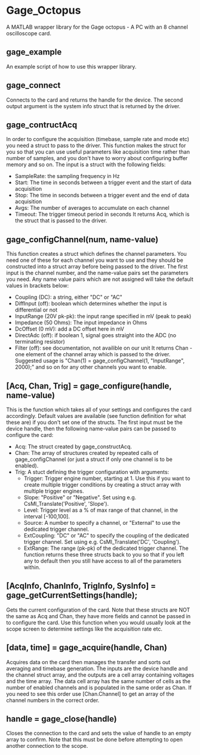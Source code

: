 # Gage_Octopus
A MATLAB wrapper library for the Gage octopus - A PC with an 8 channel oscilloscope card.

## gage_example
An example script of how to use this wrapper library. 

## gage_connect
Connects to the card and returns the handle for the device. The second output argument is the system info struct that is returned by the driver.

## gage_contructAcq
In order to configure the acquisition (timebase, sample rate and mode etc) you need a struct to pass to the driver. This function makes the struct for you so that you can use useful parameters like acquisition time rather than number of samples, and you don't have to worry about configuring buffer memory and so on. The input is a struct with the following fields:
- SampleRate: the sampling frequency in Hz
- Start: The time in seconds between a trigger event and the start of data acquisition
- Stop: The time in seconds between a trigger event and the end of data acquisition
- Avgs: The number of averages to accumulate on each channel
- Timeout: The trigger timeout period in seconds
It returns Acq, which is the struct that is passed to the driver.

## gage_configChannel(num, name-value)
This function creates a struct which defines the channel parameters. You need one of these for each channel you want to use and they should be constructed into a struct array before being passed to the driver. The first input is the channel number, and the name-value pairs set the parameters you need. Any name value pairs which are not assigned will take the default values in brackets below:
- Coupling (DC): a string, either "DC" or "AC"
- DiffInput (off): boolean which determines whether the input is differential or not
- InputRange (20V pk-pk): the input range specified in mV (peak to peak)
- Impedance (50 Ohms): The input impedance in Ohms
- DcOffset (0 mV): add a DC offset here in mV
- DirectAdc (off): if boolean 1, signal goes straight into the ADC (no terminating resistor)
- Filter (off): see documentation, not availible on our unit
It returns Chan - one element of the channel array which is passed to the driver. Suggested usage is "Chan(1) = gage_configChannel(1, "InputRange", 2000);" and so on for any other channels you want to enable.

## [Acq, Chan, Trig] = gage_configure(handle, name-value)
This is the function which takes all of your settings and configures the card accordingly. Default values are available (see function definition for what these are) if you don't set one of the structs. The first input must be the device handle, then the following name-value pairs can be passed to configure the card:
- Acq: The struct created by gage_constructAcq.
- Chan: The array of structures created by repeated calls of gage_configChannel (or just a struct if only one channel is to be enabled).
- Trig: A stuct defining the trigger configuration with arguments:
  - Trigger: Trigger engine number, starting at 1. Use this if you want to create multiple trigger conditions by creating a struct array with multiple trigger engines.
  - Slope: "Positive" or "Negative". Set using e.g. CsMl_Translate('Positive', 'Slope').
  - Level: Trigger level as a % of max range of that channel, in the interval [-100,100].
  - Source: A number to specify a channel, or "External" to use the dedicated trigger channel.
  - ExtCoupling: "DC" or "AC" to specify the coupling of the dedicated trigger channel. Set using e.g. CsMl_Translate('DC', 'Coupling').
  - ExtRange: The range (pk-pk) of the dedicated trigger channel.
The function returns these three structs back to you so that if you left any to default then you still have access to all of the parameters within.

## [AcqInfo, ChanInfo, TrigInfo, SysInfo] = gage_getCurrentSettings(handle);
Gets the current configuration of the card. Note that these structs are NOT the same as Acq and Chan, they have more fields and cannot be passed in to configure the card. Use this function when you would usually look at the scope screen to determine settings like the acquisition rate etc.

## [data, time] = gage_acquire(handle, Chan)
Acquires data on the card then manages the transfer and sorts out averaging and timebase generation. The inputs are the device handle and the channel struct array, and the outputs are a cell array containing voltages and the time array. The data cell array has the same number of cells as the number of enabled channels and is populated in the same order as Chan. If you need to see this order use \[Chan.Channel] to get an array of the channel numbers in the correct order.

## handle = gage_close(handle)
Closes the connection to the card and sets the value of handle to an empty array to confirm. Note that this must be done before attempting to open another connection to the scope.
